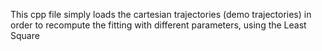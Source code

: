 This cpp file simply loads the cartesian trajectories (demo trajectories) in order to recompute the fitting with different parameters, using the Least Square

